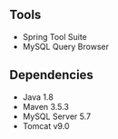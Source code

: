 ## Tools
- Spring Tool Suite
- MySQL Query Browser
## Dependencies
- Java 1.8
- Maven 3.5.3
- MySQL Server 5.7
- Tomcat v9.0
